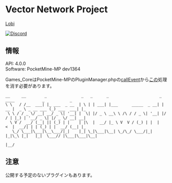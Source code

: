 # Vector Network Project 
[Lobi](https://web.lobi.co/game/minecraftpe/group/8393ee5ca22f6c38e436a5525efe3dbb38671042)
<div>
    <a href="https://discord.gg/EF2G5dh"><img src="https://discordapp.com/api/guilds/439355544063705088/embed.png" alt="Discord" /></a>
</div>

## 情報
API: 4.0.0  
Software: PocketMine-MP dev1364  

Games_CoreはPocketMine-MPのPluginManager.phpの[callEvent](https://github.com/VectorNetworkProject/PocketMine-MP/blob/master/src/pocketmine/plugin/PluginManager.php#L536)から[この](https://github.com/VectorNetworkProject/PocketMine-MP/blob/master/src/pocketmine/plugin/PluginManager.php#L537-#L540)処理を消す必要があります。

```
__     __        _               _   _      _                      _      ____            _           _   
\ \   / /__  ___| |_ ___  _ __  | \ | | ___| |___      _____  _ __| | __ |  _ \ _ __ ___ (_) ___  ___| |_ 
 \ \ / / _ \/ __| __/ _ \| '__| |  \| |/ _ \ __\ \ /\ / / _ \| '__| |/ / | |_) | '__/ _ \| |/ _ \/ __| __|
  \ V /  __/ (__| || (_) | |    | |\  |  __/ |_ \ V  V / (_) | |  |   <  |  __/| | | (_) | |  __/ (__| |_ 
   \_/ \___|\___|\__\___/|_|    |_| \_|\___|\__| \_/\_/ \___/|_|  |_|\_\ |_|   |_|  \___// |\___|\___|\__|
                                                                                       |__/               
``` 

## 注意
公開する予定のないプラグインもあります。
